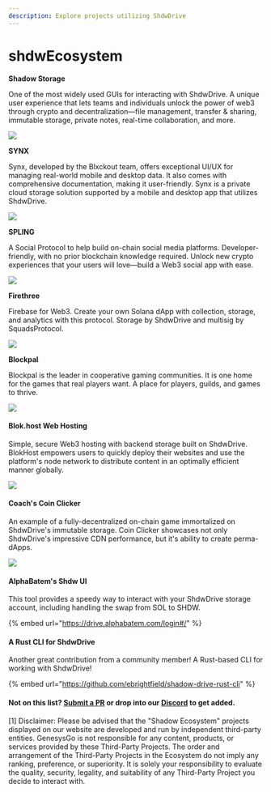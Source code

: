```yaml
---
description: Explore projects utilizing ShdwDrive
---
```


# shdwEcosystem

**Shadow Storage**

One of the most widely used GUIs for interacting with ShdwDrive. A unique user experience that lets teams and individuals unlock the power of web3 through crypto and decentralization—file management, transfer & sharing, immutable storage, private notes, real-time collaboration, and more.

[![](../.gitbook/assets/shadow\_storage.png)](https://shadow.storage/)

**SYNX**

Synx, developed by the Blxckout team, offers exceptional UI/UX for managing real-world mobile and desktop data. It also comes with comprehensive documentation, making it user-friendly. Synx is a private cloud storage solution supported by a mobile and desktop app that utilizes ShdwDrive.

[![](../.gitbook/assets/synx.png)](https://twitter.com/synx\_xyz)

**SPLING**

A Social Protocol to help build on-chain social media platforms. Developer-friendly, with no prior blockchain knowledge required. Unlock new crypto experiences that your users will love—build a Web3 social app with ease.

[![](../.gitbook/assets/spling-feature.png)](https://twitter.com/Spling\_Labs)

**Firethree**

Firebase for Web3. Create your own Solana dApp with collection, storage, and analytics with this protocol. Storage by ShdwDrive and multisig by SquadsProtocol.

[![](../.gitbook/assets/firethree.png)](https://www.firethree.xyz/)

**Blockpal**

Blockpal is the leader in cooperative gaming communities. It is one home for the games that real players want. A place for players, guilds, and games to thrive.

[![](../.gitbook/assets/blockpal.png)](https://blockpal.gg/)

#### **Blok.host Web Hosting**

Simple, secure Web3 hosting with backend storage built on ShdwDrive. BlokHost empowers users to quickly deploy their websites and use the platform's node network to distribute content in an optimally efficient manner globally.

[![](<../.gitbook/assets/blockhost (1).png>)](https://blok.host/)

#### **Coach's Coin Clicker**

An example of a fully-decentralized on-chain game immortalized on ShdwDrive's immutable storage. Coin Clicker showcases not only ShdwDrive's impressive CDN performance, but it's ability to create perma-dApps.

[![](../.gitbook/assets/coach-coin-clicker.png)](https://shdw-drive.genesysgo.net/5WRCJEgy7c1Wy3ewWdfJcAePMCaUq4asyuP8sRgTQZYq/index.html)

#### **AlphaBatem's Shdw UI**

This tool provides a speedy way to interact with your ShdwDrive storage account, including handling the swap from SOL to SHDW.

{% embed url="https://drive.alphabatem.com/login#/" %}

#### **A Rust CLI for ShdwDrive**

Another great contribution from a community member! A Rust-based CLI for working with ShdwDrive!

{% embed url="https://github.com/ebrightfield/shadow-drive-rust-cli" %}

#### **Not on this list?** [**Submit a PR**](https://github.com/GenesysGo/docs-shadow-cloud) **or drop into our** [**Discord**](https://discord.gg/genesysgo) **to get added.**

\[1] Disclaimer: Please be advised that the "Shadow Ecosystem" projects displayed on our website are developed and run by independent third-party entities. GenesysGo is not responsible for any content, products, or services provided by these Third-Party Projects. The order and arrangement of the Third-Party Projects in the Ecosystem do not imply any ranking, preference, or superiority. It is solely your responsibility to evaluate the quality, security, legality, and suitability of any Third-Party Project you decide to interact with.
